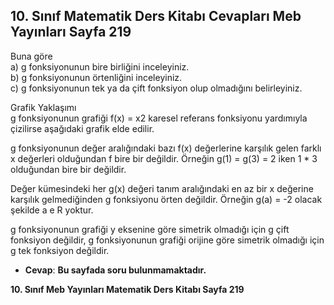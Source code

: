 ## 10. Sınıf Matematik Ders Kitabı Cevapları Meb Yayınları Sayfa 219

Buna göre  
 a) g fonksiyonunun bire birliğini inceleyiniz.  
 b) g fonksiyonunun örtenliğini inceleyiniz.  
 c) g fonksiyonunun tek ya da çift fonksiyon olup olmadığını belirleyiniz.

Grafik Yaklaşımı  
 g fonksiyonunun grafiği f(x) = x2 karesel referans fonksiyonu yardımıyla çizilirse aşağıdaki grafik elde edilir.

g fonksiyonunun değer aralığındaki bazı f(x) değerlerine karşılık gelen farklı x değerleri olduğundan f bire bir değildir. Örneğin g(1) = g(3) = 2 iken 1 \* 3 olduğundan bire bir değildir.

Değer kümesindeki her g(x) değeri tanım aralığındaki en az bir x değerine karşılık gelmediğinden g fonksiyonu örten değildir. Örneğin g(a) = -2 olacak şekilde a e R yoktur.

g fonksiyonunun grafiği y eksenine göre simetrik olmadığı için g çift fonksiyon değildir, g fonksiyonunun grafiği orijine göre simetrik olmadığı için g tek fonksiyon değildir.

* **Cevap**: **Bu sayfada soru bulunmamaktadır.**

**10. Sınıf Meb Yayınları Matematik Ders Kitabı Sayfa 219**